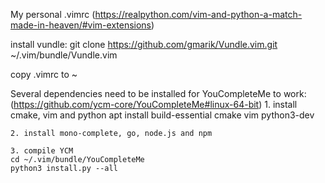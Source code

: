 My personal .vimrc
(https://realpython.com/vim-and-python-a-match-made-in-heaven/#vim-extensions)

install vundle:
git clone https://github.com/gmarik/Vundle.vim.git ~/.vim/bundle/Vundle.vim

copy .vimrc to ~

Several dependencies need to be installed for YouCompleteMe to work:
	(https://github.com/ycm-core/YouCompleteMe#linux-64-bit)
	1. install cmake, vim and python
	apt install build-essential cmake vim python3-dev

	2. install mono-complete, go, node.js and npm
	
	3. compile YCM
	cd ~/.vim/bundle/YouCompleteMe
	python3 install.py --all
